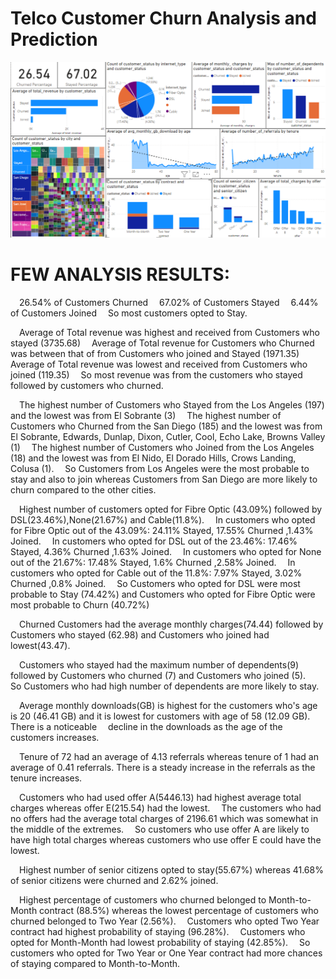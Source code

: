 # Telco Customer Churn Analysis and Prediction
 
![alt text](POWERBI_1.png)<br />

# FEW ANALYSIS RESULTS:
 
&emsp;26.54% of Customers Churned
&emsp;67.02% of Customers Stayed
&emsp;6.44% of Customers Joined
&emsp;So most customers opted to Stay.

&emsp;Average of Total revenue was highest and received from Customers who stayed (3735.68)
&emsp;Average of Total revenue for Customers who Churned was between that of from Customers who joined and Stayed (1971.35)
&emsp;Average of Total revenue was lowest and received from Customers who joined (119.35)
&emsp;So most revenue was from the customers who stayed followed by customers who churned.

&emsp;The highest number of Customers who Stayed from the Los Angeles (197) and the lowest was from El Sobrante (3)
&emsp;The highest number of Customers who Churned from the San Diego (185) and the lowest was from El Sobrante, Edwards, Dunlap, Dixon, Cutler, Cool, Echo Lake, Browns Valley (1)
&emsp;The highest number of Customers who Joined from the Los Angeles (18) and the lowest was from El Nido, El Dorado Hills, Crows Landing, Colusa (1).
&emsp;So Customers from Los Angeles were the most probable to stay and also to join whereas Customers from San Diego are more likely to churn compared to the other cities.

&emsp;Highest number of customers opted for Fibre Optic (43.09%) followed by DSL(23.46%),None(21.67%) and Cable(11.8%).
&emsp;In customers who opted for Fibre Optic out of the 43.09%: 24.11% Stayed, 17.55% Churned ,1.43% Joined.
&emsp;In customers who opted for DSL out of the 23.46%: 17.46% Stayed, 4.36% Churned ,1.63% Joined.
&emsp;In customers who opted for None out of the 21.67%: 17.48% Stayed, 1.6% Churned ,2.58% Joined.
&emsp;In customers who opted for Cable out of the 11.8%: 7.97% Stayed, 3.02% Churned ,0.8% Joined.
&emsp;So Customers who opted for DSL were most probable to Stay (74.42%) and Customers who opted for Fibre Optic were most probable to Churn (40.72%)

&emsp;Churned Customers had the average monthly charges(74.44) followed by Customers who stayed (62.98) and Customers who joined had lowest(43.47).

&emsp;Customers who stayed had the maximum number of dependents(9) followed by Customers who churned (7) and Customers who joined (5).
&emsp;So Customers who had high number of dependents are more likely to stay.

&emsp;Average monthly downloads(GB) is highest for the customers who's age is 20 (46.41 GB) and it is lowest for customers with age of 58 (12.09 GB). There is a noticeable &emsp;decline in the downloads as the age of the customers increases.

&emsp;Tenure of 72 had an average of 4.13 referrals whereas tenure of 1 had an average of 0.41 referrals. There is a steady increase in the referrals as the tenure increases.

&emsp;Customers who had used offer A(5446.13) had highest average total charges whereas offer E(215.54) had the lowest.
&emsp;The customers who had no offers had the average total charges of 2196.61 which was somewhat in the middle of the extremes. 
&emsp;So customers who use offer A are likely to have high total charges whereas customers who use offer E could have the lowest.

&emsp;Highest number of senior citizens opted to stay(55.67%) whereas 41.68% of senior citizens were churned and 2.62% joined.

&emsp;Highest percentage of customers who churned belonged to Month-to-Month contract (88.5%) whereas the lowest percentage of customers who churned belonged to Two Year (2.56%).
&emsp;Customers who opted Two Year contract had highest probability of staying (96.28%).
&emsp;Customers who opted for Month-Month had lowest probability of staying (42.85%).
&emsp;So customers who opted for Two Year or One Year contract had more chances of staying compared to Month-to-Month.
